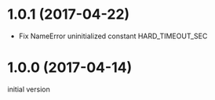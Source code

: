 # 1.0.1 (2017-04-22)

* Fix NameError uninitialized constant HARD_TIMEOUT_SEC

# 1.0.0 (2017-04-14)

initial version

